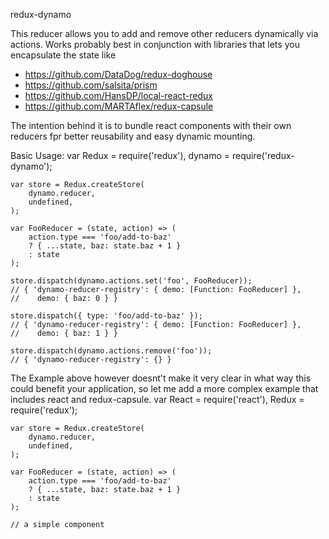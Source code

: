 redux-dynamo

This reducer allows you to add and remove other reducers dynamically via actions.
Works probably best in conjunction with libraries that lets you encapsulate the state like
- https://github.com/DataDog/redux-doghouse
- https://github.com/salsita/prism
- https://github.com/HansDP/local-react-redux
- https://github.com/MARTAflex/redux-capsule

The intention behind it is to bundle react components with their own reducers fpr better reusability and easy dynamic mounting.

Basic Usage:
    var Redux = require('redux'),
        dynamo = require('redux-dynamo');

    var store = Redux.createStore(
        dynamo.reducer,
        undefined,
    );
    
    var FooReducer = (state, action) => (
        action.type === 'foo/add-to-baz'
        ? { ...state, baz: state.baz + 1 }
        : state
    );

    store.dispatch(dynamo.actions.set('foo', FooReducer));
    // { 'dynamo-reducer-registry': { demo: [Function: FooReducer] },
    //    demo: { baz: 0 } }

    store.dispatch({ type: 'foo/add-to-baz' });
    // { 'dynamo-reducer-registry': { demo: [Function: FooReducer] },
    //    demo: { baz: 1 } }

    store.dispatch(dynamo.actions.remove('foo'));
    // { 'dynamo-reducer-registry': {} }

The Example above however doesnt't make it very clear in what way this could benefit your application, so let me add a more complex example that includes react and redux-capsule.
    var React = require('react'),
        Redux = require('redux');

    var store = Redux.createStore(
        dynamo.reducer,
        undefined,
    );
    
    var FooReducer = (state, action) => (
        action.type === 'foo/add-to-baz'
        ? { ...state, baz: state.baz + 1 }
        : state
    );

    // a simple component
    
